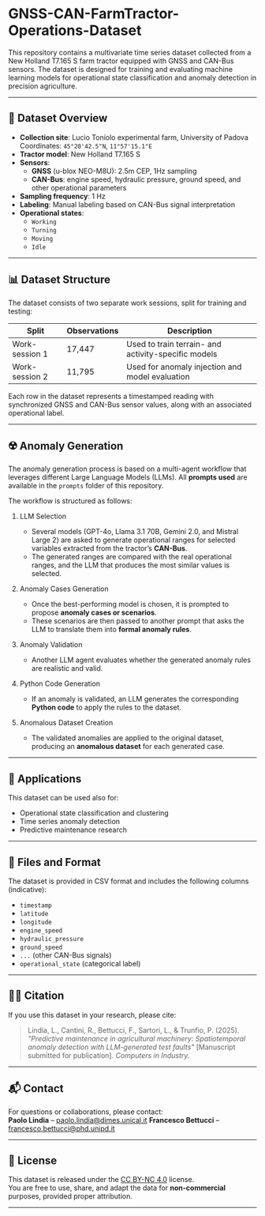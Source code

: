 # GNSS-CAN-FarmTractor-Operations-Dataset

This repository contains a multivariate time series dataset collected from a New Holland T7.165 S farm tractor equipped with GNSS and CAN-Bus sensors. The dataset is designed for training and evaluating machine learning models for operational state classification and anomaly detection in precision agriculture.

---

## 📍 Dataset Overview

- **Collection site**: Lucio Toniolo experimental farm, University of Padova  
  Coordinates: `45°20'42.5"N`, `11°57'15.1"E`
- **Tractor model**: New Holland T7.165 S
- **Sensors**:
  - **GNSS** (u-blox NEO-M8U): 2.5m CEP, 1Hz sampling
  - **CAN-Bus**: engine speed, hydraulic pressure, ground speed, and other operational parameters
- **Sampling frequency**: 1 Hz
- **Labeling**: Manual labeling based on CAN-Bus signal interpretation
- **Operational states**:
  - `Working`
  - `Turning`
  - `Moving`
  - `Idle`

---

## 📊 Dataset Structure

The dataset consists of two separate work sessions, split for training and testing:

| Split             | Observations | Description                                         |
|-------------------|--------------|-----------------------------------------------------|
| Work-session 1    | 17,447       | Used to train terrain- and activity-specific models |
| Work-session 2    | 11,795       | Used for anomaly injection and model evaluation     |

Each row in the dataset represents a timestamped reading with synchronized GNSS and CAN-Bus sensor values, along with an associated operational label.

---

## ☢️ Anomaly Generation

The anomaly generation process is based on a multi-agent workflow that leverages different Large Language Models (LLMs). All **prompts used** are available in the `prompts` folder of this repository.  

The workflow is structured as follows:  

1. LLM Selection  
   - Several models (GPT-4o, Llama 3.1 70B, Gemini 2.0, and Mistral Large 2) are asked to generate operational ranges for selected variables extracted from the tractor’s **CAN-Bus**.  
   - The generated ranges are compared with the real operational ranges, and the LLM that produces the most similar values is selected.  

2. Anomaly Cases Generation  
   - Once the best-performing model is chosen, it is prompted to propose **anomaly cases or scenarios**.  
   - These scenarios are then passed to another prompt that asks the LLM to translate them into **formal anomaly rules**.  

3. Anomaly Validation 
   - Another LLM agent evaluates whether the generated anomaly rules are realistic and valid.  

4. Python Code Generation  
   - If an anomaly is validated, an LLM generates the corresponding **Python code** to apply the rules to the dataset.  

5. Anomalous Dataset Creation  
   - The validated anomalies are applied to the original dataset, producing an **anomalous dataset** for each generated case.

---

## 🧪 Applications

This dataset can be used also for:
- Operational state classification and clustering
- Time series anomaly detection
- Predictive maintenance research 

---

## 📁 Files and Format

The dataset is provided in CSV format and includes the following columns (indicative):

- `timestamp`
- `latitude`
- `longitude`
- `engine_speed`
- `hydraulic_pressure`
- `ground_speed`
- `...` (other CAN-Bus signals)
- `operational_state` (categorical label)

---

## 🧑‍🔬 Citation

If you use this dataset in your research, please cite:

> Lindia, L., Cantini, R., Bettucci, F., Sartori, L., & Trunfio, P. (2025). _"Predictive maintenance in agricultural machinery: Spatiotemporal anomaly detection with LLM-generated test faults"_ [Manuscript submitted for publication]. _Computers in Industry._

---

## 📬 Contact

For questions or collaborations, please contact:  
**Paolo Lindia** – [paolo.lindia@dimes.unical.it](mailto:paolo.lindia@dimes.unical.it)
**Francesco Bettucci** – [francesco.bettucci@phd.unipd.it](mailto:francesco.bettucci@phd.unipd.it)

---

## 📝 License

This dataset is released under the [CC BY-NC 4.0](https://creativecommons.org/licenses/by-nc/4.0/) license.  
You are free to use, share, and adapt the data for **non-commercial** purposes, provided proper attribution.

---

